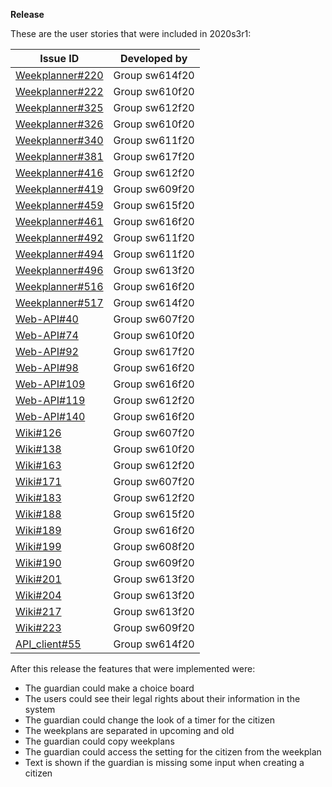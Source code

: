 **Release**

These are the user stories that were included in 2020s3r1:

| **Issue ID**   |**Developed by**                                                            |
| -------------- |---------------------------------------------------------------------------|
| [Weekplanner#220](https://github.com/aau-giraf/weekplanner/issues/220)                      | Group sw614f20         |
| [Weekplanner#222](https://github.com/aau-giraf/weekplanner/issues/222)                      | Group sw610f20         |
| [Weekplanner#325](https://github.com/aau-giraf/weekplanner/issues/325)                      | Group sw612f20         |
| [Weekplanner#326](https://github.com/aau-giraf/weekplanner/issues/326)                      | Group sw610f20         |
| [Weekplanner#340](https://github.com/aau-giraf/weekplanner/issues/340)                      | Group sw611f20         |
| [Weekplanner#381](https://github.com/aau-giraf/weekplanner/issues/381)                      | Group sw617f20         |
| [Weekplanner#416](https://github.com/aau-giraf/weekplanner/issues/416)                      | Group sw612f20         |
| [Weekplanner#419](https://github.com/aau-giraf/weekplanner/issues/419)                      | Group sw609f20         |
| [Weekplanner#459](https://github.com/aau-giraf/weekplanner/issues/459)                      | Group sw615f20         |
| [Weekplanner#461](https://github.com/aau-giraf/weekplanner/issues/461)                      | Group sw616f20         |
| [Weekplanner#492](https://github.com/aau-giraf/weekplanner/issues/492)                      | Group sw611f20         |
| [Weekplanner#494](https://github.com/aau-giraf/weekplanner/issues/494)                      | Group sw611f20         |
| [Weekplanner#496](https://github.com/aau-giraf/weekplanner/issues/496)                      | Group sw613f20         |
| [Weekplanner#516](https://github.com/aau-giraf/weekplanner/issues/516)                      | Group sw616f20         |
| [Weekplanner#517](https://github.com/aau-giraf/weekplanner/issues/517)                      | Group sw614f20         |
| [Web-API#40](https://github.com/aau-giraf/web-api/issues/40)                                | Group sw607f20         |
| [Web-API#74](https://github.com/aau-giraf/web-api/issues/74)                                | Group sw610f20         |
| [Web-API#92](https://github.com/aau-giraf/web-api/issues/92)                                | Group sw617f20         |
| [Web-API#98](https://github.com/aau-giraf/web-api/issues/98)                                | Group sw616f20         |
| [Web-API#109](https://github.com/aau-giraf/web-api/issues/109)                              | Group sw616f20         |
| [Web-API#119](https://github.com/aau-giraf/web-api/issues/119)                              | Group sw612f20         |
| [Web-API#140](https://github.com/aau-giraf/web-api/issues/140)                              | Group sw616f20         |
| [Wiki#126](https://github.com/aau-giraf/wiki/issues/126)                                    | Group sw607f20         |
| [Wiki#138](https://github.com/aau-giraf/wiki/issues/138)                                    | Group sw610f20         |
| [Wiki#163](https://github.com/aau-giraf/wiki/issues/163)                                    | Group sw612f20         |
| [Wiki#171](https://github.com/aau-giraf/wiki/issues/171)                                    | Group sw607f20         |
| [Wiki#183](https://github.com/aau-giraf/wiki/issues/183)                                    | Group sw612f20         |
| [Wiki#188](https://github.com/aau-giraf/wiki/issues/188)                                    | Group sw615f20         |
| [Wiki#189](https://github.com/aau-giraf/wiki/issues/189)                                    | Group sw616f20         |
| [Wiki#199](https://github.com/aau-giraf/wiki/issues/199)                                    | Group sw608f20         |
| [Wiki#190](https://github.com/aau-giraf/wiki/issues/190)                                    | Group sw609f20         |
| [Wiki#201](https://github.com/aau-giraf/wiki/issues/201)                                    | Group sw613f20         |
| [Wiki#204](https://github.com/aau-giraf/wiki/issues/204)                                    | Group sw613f20         |
| [Wiki#217](https://github.com/aau-giraf/wiki/issues/217)                                    | Group sw613f20         |
| [Wiki#223](https://github.com/aau-giraf/wiki/issues/223)                                    | Group sw609f20         |
| [API_client#55](https://github.com/aau-giraf/api_client/issues/55)                          | Group sw614f20         |

After this release the features that were implemented were:

* The guardian could make a choice board
* The users could see their legal rights about their information in the system
* The guardian could change the look of a timer for the citizen
* The weekplans are separated in upcoming and old
* The guardian could copy weekplans
* The guardian could access the setting for the citizen from the weekplan
* Text is shown if the guardian is missing some input when creating a citizen
